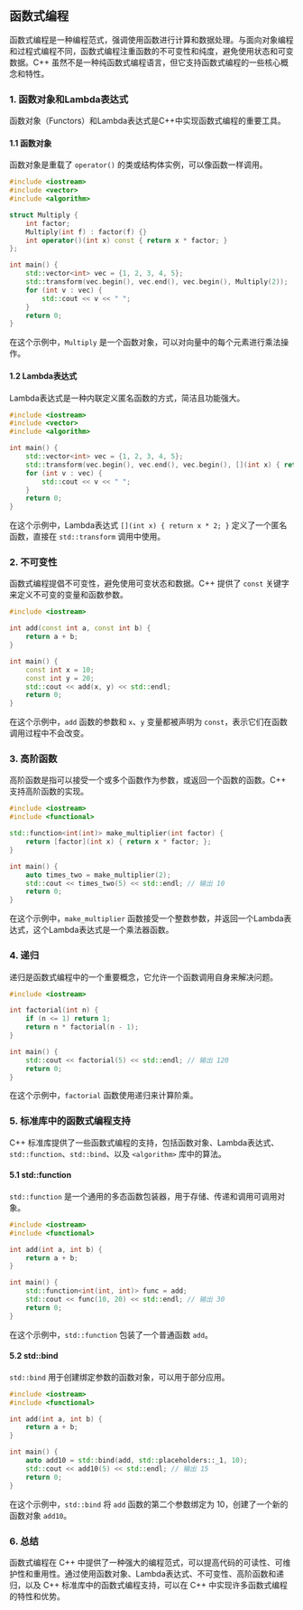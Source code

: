 ## 函数式编程

函数式编程是一种编程范式，强调使用函数进行计算和数据处理。与面向对象编程和过程式编程不同，函数式编程注重函数的不可变性和纯度，避免使用状态和可变数据。C++ 虽然不是一种纯函数式编程语言，但它支持函数式编程的一些核心概念和特性。

### 1. **函数对象和Lambda表达式**

函数对象（Functors）和Lambda表达式是C++中实现函数式编程的重要工具。

#### 1.1 **函数对象**

函数对象是重载了 `operator()` 的类或结构体实例，可以像函数一样调用。

```cpp
#include <iostream>
#include <vector>
#include <algorithm>

struct Multiply {
    int factor;
    Multiply(int f) : factor(f) {}
    int operator()(int x) const { return x * factor; }
};

int main() {
    std::vector<int> vec = {1, 2, 3, 4, 5};
    std::transform(vec.begin(), vec.end(), vec.begin(), Multiply(2));
    for (int v : vec) {
        std::cout << v << " ";
    }
    return 0;
}
```

在这个示例中，`Multiply` 是一个函数对象，可以对向量中的每个元素进行乘法操作。

#### 1.2 **Lambda表达式**

Lambda表达式是一种内联定义匿名函数的方式，简洁且功能强大。

```cpp
#include <iostream>
#include <vector>
#include <algorithm>

int main() {
    std::vector<int> vec = {1, 2, 3, 4, 5};
    std::transform(vec.begin(), vec.end(), vec.begin(), [](int x) { return x * 2; });
    for (int v : vec) {
        std::cout << v << " ";
    }
    return 0;
}
```

在这个示例中，Lambda表达式 `[](int x) { return x * 2; }` 定义了一个匿名函数，直接在 `std::transform` 调用中使用。

### 2. **不可变性**

函数式编程提倡不可变性，避免使用可变状态和数据。C++ 提供了 `const` 关键字来定义不可变的变量和函数参数。

```cpp
#include <iostream>

int add(const int a, const int b) {
    return a + b;
}

int main() {
    const int x = 10;
    const int y = 20;
    std::cout << add(x, y) << std::endl;
    return 0;
}
```

在这个示例中，`add` 函数的参数和 `x`、`y` 变量都被声明为 `const`，表示它们在函数调用过程中不会改变。

### 3. **高阶函数**

高阶函数是指可以接受一个或多个函数作为参数，或返回一个函数的函数。C++ 支持高阶函数的实现。

```cpp
#include <iostream>
#include <functional>

std::function<int(int)> make_multiplier(int factor) {
    return [factor](int x) { return x * factor; };
}

int main() {
    auto times_two = make_multiplier(2);
    std::cout << times_two(5) << std::endl; // 输出 10
    return 0;
}
```

在这个示例中，`make_multiplier` 函数接受一个整数参数，并返回一个Lambda表达式，这个Lambda表达式是一个乘法器函数。

### 4. **递归**

递归是函数式编程中的一个重要概念，它允许一个函数调用自身来解决问题。

```cpp
#include <iostream>

int factorial(int n) {
    if (n <= 1) return 1;
    return n * factorial(n - 1);
}

int main() {
    std::cout << factorial(5) << std::endl; // 输出 120
    return 0;
}
```

在这个示例中，`factorial` 函数使用递归来计算阶乘。

### 5. **标准库中的函数式编程支持**

C++ 标准库提供了一些函数式编程的支持，包括函数对象、Lambda表达式、`std::function`、`std::bind`、以及 `<algorithm>` 库中的算法。

#### 5.1 **std::function**

`std::function` 是一个通用的多态函数包装器，用于存储、传递和调用可调用对象。

```cpp
#include <iostream>
#include <functional>

int add(int a, int b) {
    return a + b;
}

int main() {
    std::function<int(int, int)> func = add;
    std::cout << func(10, 20) << std::endl; // 输出 30
    return 0;
}
```

在这个示例中，`std::function` 包装了一个普通函数 `add`。

#### 5.2 **std::bind**

`std::bind` 用于创建绑定参数的函数对象，可以用于部分应用。

```cpp
#include <iostream>
#include <functional>

int add(int a, int b) {
    return a + b;
}

int main() {
    auto add10 = std::bind(add, std::placeholders::_1, 10);
    std::cout << add10(5) << std::endl; // 输出 15
    return 0;
}
```

在这个示例中，`std::bind` 将 `add` 函数的第二个参数绑定为 10，创建了一个新的函数对象 `add10`。

### 6. **总结**

函数式编程在 C++ 中提供了一种强大的编程范式，可以提高代码的可读性、可维护性和重用性。通过使用函数对象、Lambda表达式、不可变性、高阶函数和递归，以及 C++ 标准库中的函数式编程支持，可以在 C++ 中实现许多函数式编程的特性和优势。
